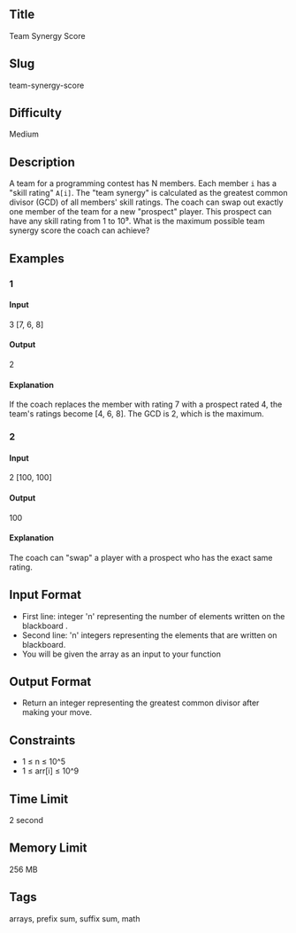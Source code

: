 ## Title

Team Synergy Score

## Slug

team-synergy-score

## Difficulty

Medium

## Description

A team for a programming contest has N members. Each member `i` has a "skill rating" `A[i]`. The "team synergy" is calculated as the greatest common divisor (GCD) of all members' skill ratings. The coach can swap out exactly one member of the team for a new "prospect" player. This prospect can have any skill rating from 1 to 10⁹. What is the maximum possible team synergy score the coach can achieve?

## Examples

### 1

#### Input

3 
[7, 6, 8]

#### Output

2

#### Explanation

If the coach replaces the member with rating 7 with a prospect rated 4, the team's ratings become [4, 6, 8]. The GCD is 2, which is the maximum.

### 2

#### Input

2
[100, 100]

#### Output

100

#### Explanation

The coach can "swap" a player with a prospect who has the exact same rating.

## Input Format

- First line: integer 'n' representing the number of elements written on the blackboard .  
- Second line: 'n' integers representing the elements that are written on blackboard.
- You will be given the array as an input to your function

## Output Format

- Return an integer representing the greatest common divisor after making your move.

## Constraints

- 1 ≤ n ≤ 10^5
- 1 ≤ arr[i] ≤ 10^9

## Time Limit

2 second

## Memory Limit

256 MB

## Tags

arrays, prefix sum, suffix sum, math